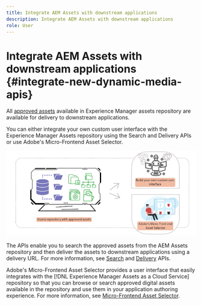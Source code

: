 ```yaml
---
title: Integrate AEM Assets with downstream applications
description: Integrate AEM Assets with downstream applications
role: User
---
```

# Integrate AEM Assets with downstream applications {#integrate-new-dynamic-media-apis}

All [approved assets](approved-assets.md) available in Experience Manager assets repository are available for delivery to downstream applications.

You can either integrate your own custom user interface with the Experience Manager Assets repository using the Search and Delivery APIs or use Adobe's Micro-Frontend Asset Selector.

![Integration with AEM Assets repository](assets/asset-selector-integration.png)

The APIs enable you to search the approved assets from the AEM Assets repository and then deliver the assets to downstream applications using a delivery URL. For more information, see [Search](/help/assets/search-assets-api.md) and [Delivery](/help/assets/deliver-assets-apis.md) APIs.

Adobe's Micro-Frontend Asset Selector provides a user interface that easily integrates with the [!DNL Experience Manager Assets as a Cloud Service] repository so that you can browse or search approved digital assets available in the repository and use them in your application authoring experience. For more information, see [Micro-Frontend Asset Selector](/help/assets/asset-selector.md).

